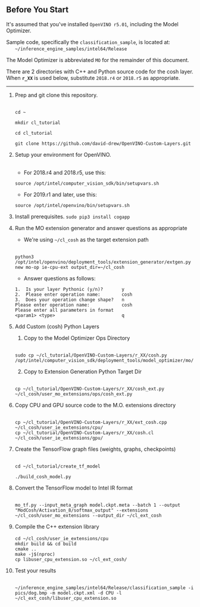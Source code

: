 

## Before You Start
It's assumed that you've installed `OpenVINO r5.01`, including the Model Optimizer.  

Sample code, specifically the `classification_sample`, is located at:<br>
&nbsp;&nbsp;&nbsp;&nbsp;&nbsp;&nbsp;`~/inference_engine_samples/intel64/Release`<br>

The Model Optimizer is abbreviated `MO` for the remainder of this document.

There are 2 directories with C++ and Python source code for the cosh layer. When <b>`r_XX`</b> is used below, substitute `2018.r4` or `2018.r5` as appropriate.

---

1. Prep and git clone this repository.<br><br>
    ```
    cd ~
    ```
    ```
    mkdir cl_tutorial
    ```
    ```
    cd cl_tutorial
    ```
    ```
    git clone https://github.com/david-drew/OpenVINO-Custom-Layers.git
    ```
2. Setup your environment for OpenVINO.<br><br>
    * For 2018.r4 and 2018.r5, use this:
    ```
    source /opt/intel/computer_vision_sdk/bin/setupvars.sh 
    ```
    * For 2019.r1 and later, use this:
    ```
    source /opt/intel/openvino/bin/setupvars.sh 
    ```
3. Install prerequisites.
    `sudo pip3 install cogapp`

3. Run the MO extension generator and answer questions as appropriate 
    * We're using `~/cl_cosh` as the target extension path<br><br>
    ```
    python3 /opt/intel/openvino/deployment_tools/extension_generator/extgen.py new mo-op ie-cpu-ext output_dir=~/cl_cosh
    ```
    * Answer questions as follows:
    ```
    1.  Is your layer Pythonic (y/n)?       y
    2.  Please enter operation name:        cosh
    3.  Does your operation change shape?   n
    Please enter operation name:            cosh
    Please enter all parameters in format
    <param1> <type>                         q
    ```

4. Add Custom (cosh) Python Layers
    1. Copy to the Model Optimizer Ops Directory<br><br>
    ```
    sudo cp ~/cl_tutorial/OpenVINO-Custom-Layers/r_XX/cosh.py /opt/intel/computer_vision_sdk/deployment_tools/model_optimizer/mo/ops/
    ```

    2. Copy to Extension Generation Python Target Dir<br><br>
    ```
    cp ~/cl_tutorial/OpenVINO-Custom-Layers/r_XX/cosh_ext.py ~/cl_cosh/user_mo_extensions/ops/cosh_ext.py
    ```

5. Copy CPU and GPU source code to the M.O. extensions directory<br><br>
    ```
    cp ~/cl_tutorial/OpenVINO-Custom-Layers/r_XX/ext_cosh.cpp ~/cl_cosh/user_ie_extensions/cpu/
    cp ~/cl_tutorial/OpenVINO-Custom-Layers/r_XX/cosh.cl ~/cl_cosh/user_ie_extensions/gpu/
    ```

7. Create the TensorFlow graph files (weights, graphs, checkpoints)<br><br>
    ```
    cd ~/cl_tutorial/create_tf_model
    ```
    ```
    ./build_cosh_model.py
    ```

8. Convert the TensorFlow model to Intel IR format<br><br>
    ```
    mo_tf.py --input_meta_graph model.ckpt.meta --batch 1 --output "ModCosh/Activation_8/softmax_output" --extensions ~/cl_cosh/user_mo_extensions --output_dir ~/cl_ext_cosh
    ```

9. Compile the C++ extension library<br><br>
    ```cd ~/cl_cosh/user_ie_extensions/cpu```<br>
    ```mkdir build && cd build```<br>
    ```cmake ..```<br>
    ```make -j$(nproc)```<br>
    ```cp libuser_cpu_extension.so ~/cl_ext_cosh/```<br>

10. Test your results<br><br>
    ```
    ~/inference_engine_samples/intel64/Release/classification_sample -i pics/dog.bmp -m model.ckpt.xml -d CPU -l ~/cl_ext_cosh/libuser_cpu_extension.so 
    ```

